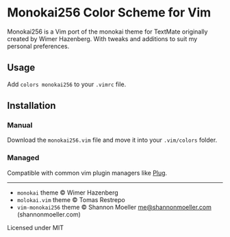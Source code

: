 # Monokai256 Color Scheme for Vim

Monokai256 is a Vim port of the monokai theme for TextMate originally created by Wimer Hazenberg. With tweaks and additions to suit my personal preferences.

## Usage

Add `colors monokai256` to your `.vimrc` file.

## Installation

### Manual

Download the `monokai256.vim` file and move it into your `.vim/colors` folder.

### Managed

Compatible with common vim plugin managers like [Plug](https://github.com/junegunn/vim-plug).

----

- `monokai` theme © Wimer Hazenberg
- `molokai.vim` theme © Tomas Restrepo 
- `vim-monokai256` theme © Shannon Moeller <me@shannonmoeller.com> (shannonmoeller.com)

Licensed under MIT
